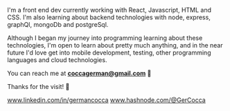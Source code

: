 I'm a front end dev currently working with React, Javascript, HTML and CSS.
I'm also learning about backend technologies with node, express, graphQl, mongoDb and postgreSql.

Although I began my journey into programming learning about these technologies, I'm open to learn about pretty much anything, and in the near future I'd love get into mobile development, testing, other programming languages and cloud technologies.

You can reach me at **coccagerman@gmail.com** :call_me_hand:

Thanks for the visit! :wave:

www.linkedin.com/in/germancocca
www.hashnode.com/@GerCocca
